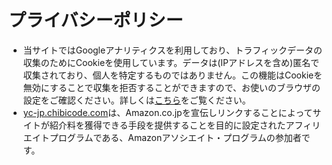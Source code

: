 # プライバシーポリシー

- 当サイトではGoogleアナリティクスを利用しており、トラフィックデータの収集のためにCookieを使用しています。データは(IPアドレスを含め)匿名で収集されており、個人を特定するものではありません。この機能はCookieを無効にすることで収集を拒否することができますので、お使いのブラウザの設定をご確認ください。詳しくは[こちら](https://www.google.com/analytics/terms/jp.html)をご覧ください。
- [yc-jp.chibicode.com](https://yc-jp.chibicode.com)は、Amazon.co.jpを宣伝しリンクすることによってサイトが紹介料を獲得できる手段を提供することを目的に設定されたアフィリエイトプログラムである、Amazonアソシエイト・プログラムの参加者です。